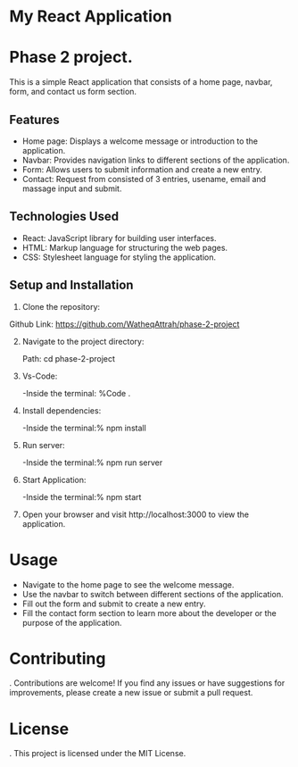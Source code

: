 # My React Application
 # Phase 2 project.
 This is a simple React application that consists of a home page, navbar, form, and contact us form section.

## Features

- Home page: Displays a welcome message or introduction to the application.
- Navbar: Provides navigation links to different sections of the application.
- Form: Allows users to submit information and create a new entry.
- Contact: Request from consisted of 3 entries, usename, email and massage input and submit.

## Technologies Used

- React: JavaScript library for building user interfaces.
- HTML: Markup language for structuring the web pages.
- CSS: Stylesheet language for styling the application.


## Setup and Installation

1. Clone the repository:

  Github Link: https://github.com/WatheqAttrah/phase-2-project


2. Navigate to the project directory:

    Path: cd phase-2-project

3. Vs-Code:

    -Inside the terminal: %Code . 

4. Install dependencies:

    -Inside the terminal:% npm install 
5. Run server:

    -Inside the terminal:% npm run server

6. Start Application:

    -Inside the terminal:% npm start

7. Open your browser and visit http://localhost:3000 to view the application.

# Usage 
- Navigate to the home page to see the welcome message.
- Use the navbar to switch between different sections of the application.
- Fill out the form and submit to create a new entry.
- Fill the contact form section to learn more about the developer or the purpose of the application.

# Contributing
. Contributions are welcome! If you find any issues or have suggestions for improvements, please create a new issue or submit a pull request.

# License
. This project is licensed under the MIT License.